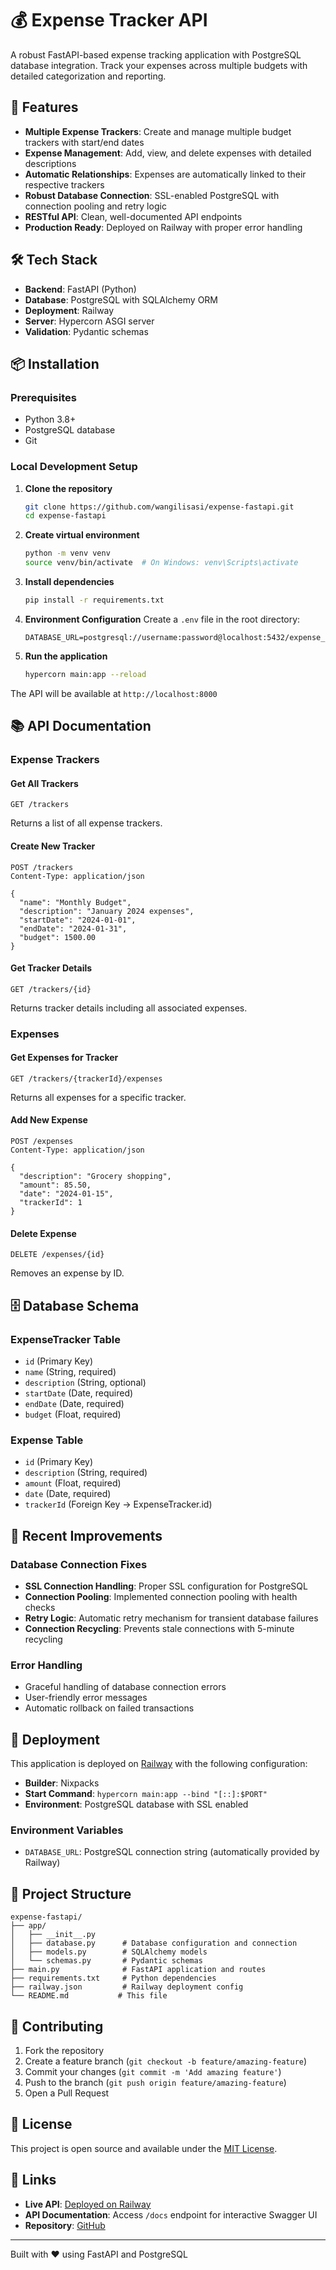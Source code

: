 # 💰 Expense Tracker API

A robust FastAPI-based expense tracking application with PostgreSQL database integration. Track your expenses across multiple budgets with detailed categorization and reporting.

## 🚀 Features

- **Multiple Expense Trackers**: Create and manage multiple budget trackers with start/end dates
- **Expense Management**: Add, view, and delete expenses with detailed descriptions
- **Automatic Relationships**: Expenses are automatically linked to their respective trackers
- **Robust Database Connection**: SSL-enabled PostgreSQL with connection pooling and retry logic
- **RESTful API**: Clean, well-documented API endpoints
- **Production Ready**: Deployed on Railway with proper error handling

## 🛠️ Tech Stack

- **Backend**: FastAPI (Python)
- **Database**: PostgreSQL with SQLAlchemy ORM
- **Deployment**: Railway
- **Server**: Hypercorn ASGI server
- **Validation**: Pydantic schemas

## 📦 Installation

### Prerequisites
- Python 3.8+
- PostgreSQL database
- Git

### Local Development Setup

1. **Clone the repository**
   ```bash
   git clone https://github.com/wangilisasi/expense-fastapi.git
   cd expense-fastapi
   ```

2. **Create virtual environment**
   ```bash
   python -m venv venv
   source venv/bin/activate  # On Windows: venv\Scripts\activate
   ```

3. **Install dependencies**
   ```bash
   pip install -r requirements.txt
   ```

4. **Environment Configuration**
   Create a `.env` file in the root directory:
   ```env
   DATABASE_URL=postgresql://username:password@localhost:5432/expense_tracker
   ```

5. **Run the application**
   ```bash
   hypercorn main:app --reload
   ```

The API will be available at `http://localhost:8000`

## 📚 API Documentation

### Expense Trackers

#### Get All Trackers
```http
GET /trackers
```
Returns a list of all expense trackers.

#### Create New Tracker
```http
POST /trackers
Content-Type: application/json

{
  "name": "Monthly Budget",
  "description": "January 2024 expenses",
  "startDate": "2024-01-01",
  "endDate": "2024-01-31",
  "budget": 1500.00
}
```

#### Get Tracker Details
```http
GET /trackers/{id}
```
Returns tracker details including all associated expenses.

### Expenses

#### Get Expenses for Tracker
```http
GET /trackers/{trackerId}/expenses
```
Returns all expenses for a specific tracker.

#### Add New Expense
```http
POST /expenses
Content-Type: application/json

{
  "description": "Grocery shopping",
  "amount": 85.50,
  "date": "2024-01-15",
  "trackerId": 1
}
```

#### Delete Expense
```http
DELETE /expenses/{id}
```
Removes an expense by ID.

## 🗄️ Database Schema

### ExpenseTracker Table
- `id` (Primary Key)
- `name` (String, required)
- `description` (String, optional)
- `startDate` (Date, required)
- `endDate` (Date, required)
- `budget` (Float, required)

### Expense Table
- `id` (Primary Key)
- `description` (String, required)
- `amount` (Float, required)
- `date` (Date, required)
- `trackerId` (Foreign Key → ExpenseTracker.id)

## 🔧 Recent Improvements

### Database Connection Fixes
- **SSL Connection Handling**: Proper SSL configuration for PostgreSQL
- **Connection Pooling**: Implemented connection pooling with health checks
- **Retry Logic**: Automatic retry mechanism for transient database failures
- **Connection Recycling**: Prevents stale connections with 5-minute recycling

### Error Handling
- Graceful handling of database connection errors
- User-friendly error messages
- Automatic rollback on failed transactions

## 🚀 Deployment

This application is deployed on [Railway](https://railway.app) with the following configuration:

- **Builder**: Nixpacks
- **Start Command**: `hypercorn main:app --bind "[::]:$PORT"`
- **Environment**: PostgreSQL database with SSL enabled

### Environment Variables
- `DATABASE_URL`: PostgreSQL connection string (automatically provided by Railway)

## 📁 Project Structure

```
expense-fastapi/
├── app/
│   ├── __init__.py
│   ├── database.py      # Database configuration and connection
│   ├── models.py        # SQLAlchemy models
│   └── schemas.py       # Pydantic schemas
├── main.py              # FastAPI application and routes
├── requirements.txt     # Python dependencies
├── railway.json         # Railway deployment config
└── README.md           # This file
```

## 🤝 Contributing

1. Fork the repository
2. Create a feature branch (`git checkout -b feature/amazing-feature`)
3. Commit your changes (`git commit -m 'Add amazing feature'`)
4. Push to the branch (`git push origin feature/amazing-feature`)
5. Open a Pull Request

## 📄 License

This project is open source and available under the [MIT License](LICENSE).

## 🔗 Links

- **Live API**: [Deployed on Railway](https://expense-fastapi-production.up.railway.app)
- **API Documentation**: Access `/docs` endpoint for interactive Swagger UI
- **Repository**: [GitHub](https://github.com/wangilisasi/expense-fastapi)

---

Built with ❤️ using FastAPI and PostgreSQL
